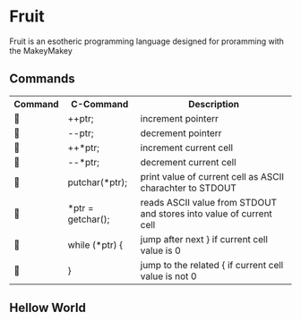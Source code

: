 Fruit
=============

Fruit is an esotheric programming language designed for proramming with the MakeyMakey

Commands
-------
<table>
 <tr><th>Command</th><th>C-Command</th><th>Description</th></tr>
 <tr><td>🍑</td><td>++ptr;</td><td>increment pointerr</td></tr>
 <tr><td>🍎</td><td>--ptr;</td><td>decrement pointerr</td></tr>
 <tr><td>🍒</td><td>++*ptr;</td><td>increment current cell</td></tr>
 <tr><td>🍐</td><td>--*ptr;</td><td>decrement current cell</td></tr>
 <tr><td>🍍</td><td>putchar(*ptr);</td><td>print value of current cell as ASCII charachter to STDOUT</td></tr>
 <tr><td>🍓</td><td>*ptr = getchar();</td><td>reads ASCII value from STDOUT and stores into value of current cell</td></tr>
 <tr><td>🍌</td><td>while (*ptr) {</td><td>jump after next } if current cell value is 0</td></tr>
 <tr><td>🍋</td><td>}</td><td>jump to the related { if current cell value is not 0</td></tr>
</table>

Hellow World
-------
